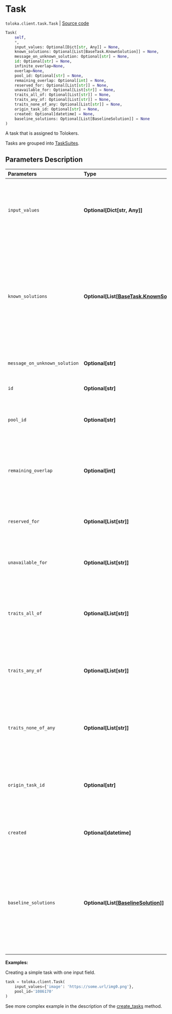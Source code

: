 # Task
`toloka.client.task.Task` | [Source code](https://github.com/Toloka/toloka-kit/blob/v1.2.2/src/client/task.py#L54)

```python
Task(
    self,
    *,
    input_values: Optional[Dict[str, Any]] = None,
    known_solutions: Optional[List[BaseTask.KnownSolution]] = None,
    message_on_unknown_solution: Optional[str] = None,
    id: Optional[str] = None,
    infinite_overlap=None,
    overlap=None,
    pool_id: Optional[str] = None,
    remaining_overlap: Optional[int] = None,
    reserved_for: Optional[List[str]] = None,
    unavailable_for: Optional[List[str]] = None,
    traits_all_of: Optional[List[str]] = None,
    traits_any_of: Optional[List[str]] = None,
    traits_none_of_any: Optional[List[str]] = None,
    origin_task_id: Optional[str] = None,
    created: Optional[datetime] = None,
    baseline_solutions: Optional[List[BaselineSolution]] = None
)
```

A task that is assigned to Tolokers.


Tasks are grouped into [TaskSuites](toloka.client.task_suite.TaskSuite.md).

## Parameters Description

| Parameters | Type | Description |
| :----------| :----| :-----------|
`input_values`|**Optional\[Dict\[str, Any\]\]**|<p>A dictionary with input data for a task. Input field names are keys in the dictionary.</p>
`known_solutions`|**Optional\[List\[[BaseTask.KnownSolution](toloka.client.task.BaseTask.KnownSolution.md)\]\]**|<p>A list of all responses considered correct. It is used with control and training tasks. If there are several output fields, then you must specify all their correct combinations.</p>
`message_on_unknown_solution`|**Optional\[str\]**|<p>A hint used in training tasks.</p>
`id`|**Optional\[str\]**|<p>The ID of a task.</p>
`pool_id`|**Optional\[str\]**|<p>The ID of the pool that the task belongs to.</p>
`remaining_overlap`|**Optional\[int\]**|<p>The number of times left for this task to be assigned to Tolokers. Read-only field.</p>
`reserved_for`|**Optional\[List\[str\]\]**|<p>IDs of Tolokers who have access to the task.</p>
`unavailable_for`|**Optional\[List\[str\]\]**|<p>IDs of Tolokers who don&#x27;t have access to the task.</p>
`traits_all_of`|**Optional\[List\[str\]\]**|<p>The task can be assigned to Tolokers who have all of the specified traits.</p>
`traits_any_of`|**Optional\[List\[str\]\]**|<p>The task can be assigned to Tolokers who have any of the specified traits.</p>
`traits_none_of_any`|**Optional\[List\[str\]\]**|<p>The task can not be assigned to Tolokers who have any of the specified traits.</p>
`origin_task_id`|**Optional\[str\]**|<p>The ID of a parent task. This parameter is set if the task was created by copying.</p>
`created`|**Optional\[datetime\]**|<p>The UTC date and time when the task was created.</p>
`baseline_solutions`|**Optional\[List\[[BaselineSolution](toloka.client.task.Task.BaselineSolution.md)\]\]**|<p>Preliminary responses for dynamic overlap and aggregation of results by skill. They are used to calculate a confidence level of the first responses from Toloker.</p>

**Examples:**

Creating a simple task with one input field.

```python
task = toloka.client.Task(
    input_values={'image': 'https://some.url/img0.png'},
    pool_id='1086170'
)
```

See more complex example in the description of the [create_tasks](toloka.client.TolokaClient.create_tasks.md) method.
